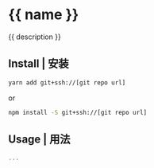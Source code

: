 # {{ name }}

{{ description }}

## Install | 安装
```bash
yarn add git+ssh://[git repo url]
```
or
```bash
npm install -S git+ssh://[git repo url]
```

## Usage | 用法

```javascript
...
```
